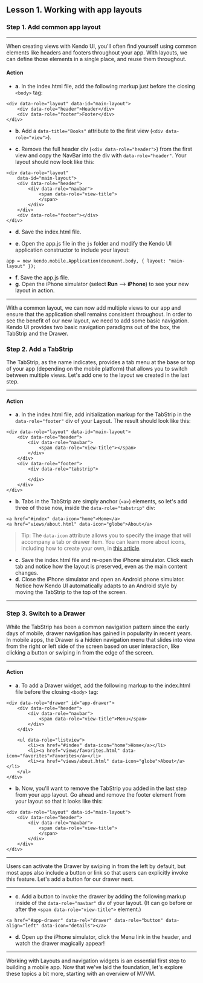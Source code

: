 ## Lesson 1. Working with app layouts

### Step 1. Add common app layout

<hr data-action="start" />

When creating views with Kendo UI, you'll often find yourself using common elements like headers and footers throughout your app. With layouts, we can define those elements in a single place, and reuse them throughout.

#### Action

* **a**. In the index.html file, add the following markup just before the closing `<body>` tag:
```
<div data-role="layout" data-id="main-layout">
    <div data-role="header">Header</div>
    <div data-role="footer">Footer</div>
</div>
```

* **b**. Add a `data-title="Books"` attribute to the first view (`<div data-role="view">`).

* **c**. Remove the full header div (`<div data-role="header">`) from the first view and copy the NavBar into the div with `data-role="header"`. Your layout should now look like this:
```
<div data-role="layout" 
    data-id="main-layout">
    <div data-role="header">
        <div data-role="navbar">
            <span data-role="view-title">
            </span>
        </div>
    </div>
    <div data-role="footer"></div>
</div>
``` 

* **d**. Save the index.html file.

* **e**. Open the app.js file in the `js` folder and modify the Kendo UI application constructor to include your layout:
```
app = new kendo.mobile.Application(document.body, { layout: "main-layout" });
```

* **f**. Save the app.js file.
* **g**. Open the iPhone simulator (select **Run** --> **iPhone**) to see your new layout in action.

<hr data-action="end" />

With a common layout, we can now add multiple views to our app and ensure that the application shell remains consistent throughout. In order to see the benefit of our new layout, we need to add some basic navigation. Kendo UI provides two basic navigation paradigms out of the box, the TabStrip and the Drawer.

### Step 2. Add a TabStrip

The TabStrip, as the name indicates, provides a tab menu at the base or top of your app (depending on the mobile platform) that allows you to switch between multiple views. Let's add one to the layout we created in the last step. 

<hr data-action="start" />

#### Action

* **a**. In the index.html file, add initialization markup for the TabStrip in the `data-role="footer"` div of your Layout. The result should look like this:
```
<div data-role="layout" data-id="main-layout">
    <div data-role="header">
        <div data-role="navbar">
            <span data-role="view-title"></span>
        </div>
    </div>
    <div data-role="footer">
        <div data-role="tabstrip">

        </div>
    </div>
</div>
```

* **b**. Tabs in the TabStrip are simply anchor (`<a>`) elements, so let's add three of those now, inside the `data-role="tabstrip"` div:
```
<a href="#index" data-icon="home">Home</a>
<a href="views/about.html" data-icon="globe">About</a>
```

> Tip: The `data-icon` attribute allows you to specify the image that will accompany a tab or drawer item. You can learn more about icons, including how to create your own, in [this article](http://docs.telerik.com/kendo-ui/mobile/icons).

* **c**. Save the index.html file and re-open the iPhone simulator. Click each tab and notice how the layout is preserved, even as the main content changes.
* **d**. Close the iPhone simulator and open an Android phone simulator. Notice how Kendo UI automatically adapts to an Android style by moving the TabStrip to the top of the screen.

<hr data-action="end" />

### Step 3. Switch to a Drawer

While the TabStrip has been a common navigation pattern since the early days of mobile, drawer navigation has gained in popularity in recent years. In mobile apps, the Drawer is a hidden navigation menu that slides into view from the right or left side of the screen based on user interaction, like clicking a button or swiping in from the edge of the screen.

<hr data-action="start" />

#### Action

* **a**. To add a Drawer widget, add the following markup to the index.html file before the closing `<body>` tag:
```
<div data-role="drawer" id="app-drawer">
    <div data-role="header">
        <div data-role="navbar">
            <span data-role="view-title">Menu</span>
        </div>
    </div>

    <ul data-role="listview">
        <li><a href="#index" data-icon="home">Home</a></li>
        <li><a href="views/favorites.html" data-icon="favorites">Favorites</a></li>
		<li><a href="views/about.html" data-icon="globe">About</a></li>
    </ul>
</div>
```

* **b**. Now, you'll want to remove the TabStrip you added in the last step from your app layout. Go ahead and remove the footer element from your layout so that it looks like this:
```
<div data-role="layout" data-id="main-layout">
    <div data-role="header">
        <div data-role="navbar">
            <span data-role="view-title">
            </span>
        </div>
    </div>
</div>
```

<hr data-action="end" />

Users can activate the Drawer by swiping in from the left by default, but most apps also include a button or link so that users can explicitly invoke this feature. Let's add a button for our drawer next.

<hr data-action="start" />

* **c**. Add a button to invoke the drawer by adding the following markup inside of the `data-role="navbar"` div of your layout. (It can go before or after the `<span data-role="view-title">` element.)
```
<a href="#app-drawer" data-rel="drawer" data-role="button" data-align="left" data-icon="details"></a>
```
* **d**. Open up the iPhone simulator, click the Menu link in the header, and watch the drawer magically appear!

<hr data-action="end" />

Working with Layouts and navigation widgets is an essential first step to building a mobile app. Now that we've laid the foundation, let's explore these topics a bit more, starting with an overview of MVVM.
